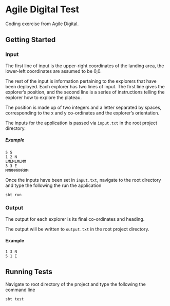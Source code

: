 # Agile Digital Test

Coding exercise from Agile Digital.

## Getting Started

### Input

The first line of input is the upper-right coordinates of the landing area, the lower-left coordinates are assumed to be 0,0.

The rest of the input is information pertaining to the explorers that have been deployed. Each explorer has two lines of input. The first line gives the explorer’s position, and the second line is a series of instructions telling the explorer how to explore the plateau.

The position is made up of two integers and a letter separated by spaces, corresponding to the x and y co-ordinates and the explorer’s orientation.

The inputs for the application is passed via `input.txt` in the root project directory.

##### Example

```text
5 5
1 2 N
LMLMLMLMM
3 3 E
MMRMMRMRRM

```

Once the inputs have been set in `input.txt`, navigate to the root directory and type the following the run the application

```sh
sbt run

```

### Output

The output for each explorer is its final co-ordinates and heading.

The output will be written to `output.txt` in the root project directory.

#### Example

```text
1 3 N
5 1 E
```

## Running Tests

Navigate to root directory of the project and type the following the command line

```sh
sbt test

```